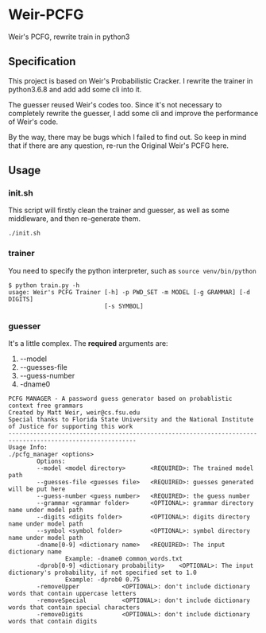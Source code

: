 # Weir-PCFG

Weir's PCFG, rewrite train in python3

## Specification

This project is based on Weir's Probabilistic Cracker.
I rewrite the trainer in python3.6.8 and add add some cli into it.

The guesser reused Weir's codes too. Since it's not necessary to 
completely rewrite the guesser, I add some cli and improve the 
performance of Weir's code.

By the way, there may be bugs which I failed to find out. 
So keep in mind that if there are any question, 
re-run the Original Weir's PCFG here.
## Usage
### init.sh

This script will firstly clean the trainer and guesser, as well as 
some middleware, and then re-generate them.

```shell script
./init.sh
```

### trainer

You need to specify the python interpreter, such as `source venv/bin/python`

```shell script
$ python train.py -h
usage: Weir's PCFG Trainer [-h] -p PWD_SET -m MODEL [-g GRAMMAR] [-d DIGITS]
                           [-s SYMBOL]
```

### guesser

It's a little complex.
The **required** arguments are:

1. --model
2. --guesses-file
3. --guess-number
4. -dname0

```shell script
PCFG MANAGER - A password guess generator based on probablistic context free grammars
Created by Matt Weir, weir@cs.fsu.edu
Special thanks to Florida State University and the National Institute of Justice for supporting this work
----------------------------------------------------------------------------------------------------------
Usage Info:
./pcfg_manager <options>
        Options:
        --model <model directory>       <REQUIRED>: The trained model path
        --guesses-file <guesses file>   <REQUIRED>: guesses generated will be put here
        --guess-number <guess number>   <REQUIRED>: the guess number
        --grammar <grammar folder>      <OPTIONAL>: grammar directory name under model path
        --digits <digits folder>        <OPTIONAL>: digits directory name under model path
        --symbol <symbol folder>        <OPTIONAL>: symbol directory name under model path
        -dname[0-9] <dictionary name>   <REQUIRED>: The input dictionary name
                Example: -dname0 common_words.txt
        -dprob[0-9] <dictionary probability>    <OPTIONAL>: The input dictionary's probability, if not specified set to 1.0
                Example: -dprob0 0.75
        -removeUpper            <OPTIONAL>: don't include dictionary words that contain uppercase letters
        -removeSpecial          <OPTIONAL>: don't include dictionary words that contain special characters
        -removeDigits           <OPTIONAL>: don't include dictionary words that contain digits
```

